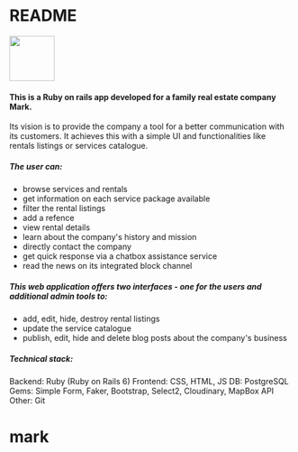 # README
<img src="https://www.ma-rk.cz/wp-content/uploads/2020/06/cropped-FullColor_1024x1024_72dpi-4.jpg" width="80px">

<h4>This is a Ruby on rails app developed for a family real estate company Mark.</h4>

<p>Its vision is to provide the company a tool for a better communication with its customers. It achieves this with a simple UI and functionalities like rentals listings or services catalogue.</p>

<h5>The user can:</h5>
<ul>
<li>browse services and rentals</li>
<li>get information on each service package available</li>
<li>filter the rental listings</li>
<li>add a refence</li>
<li>view rental details</li>
<li>learn about the company's history and mission</li>
<li>directly contact the company</li>
<li>get quick response via a chatbox assistance service</li>
<li>read the news on its integrated block channel</li>
</ul>

<h5>This web application offers two interfaces - one for the users and additional admin tools to:</h5>
<ul>
<li>add, edit, hide, destroy rental listings</li>
<li>update the service catalogue</li>
<li>publish, edit, hide and delete blog posts about the company's business</li>
</ul>

<h5>Technical stack:</h5>

<spin>Backend: Ruby (Ruby on Rails 6)</spin>
<spin>Frontend: CSS, HTML, JS</spin>
<spin>DB: PostgreSQL</spin>
<spin>Gems: Simple Form, Faker, Bootstrap, Select2, Cloudinary, MapBox API</spin>
<spin>Other: Git</spin>

# mark
